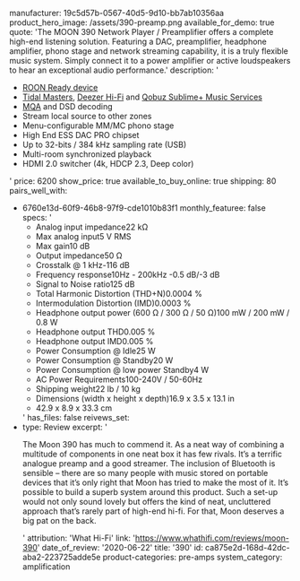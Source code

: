 manufacturer: 19c5d57b-0567-40d5-9d10-bb7ab10356aa
product_hero_image: /assets/390-preamp.png
available_for_demo: true
quote: 'The MOON 390 Network Player / Preamplifier offers a complete high-end listening solution. Featuring a DAC, preamplifier, headphone amplifier, phono stage and network streaming capability, it is a truly flexible music system. Simply connect it to a power amplifier or active loudspeakers to hear an exceptional audio performance.'
description: '<ul><li><a href="https://roonlabs.com/partners/moon.html" target="_blank" rel="noopener">ROON Ready device</a></li><li><a href="http://tidal.com/fr/masters" target="_blank" rel="noopener">Tidal Masters</a>,&nbsp;<a href="https://www.deezer.com/en/offers/hifi" target="_blank" rel="noopener">Deezer Hi-Fi</a>&nbsp;and&nbsp;<a href="https://www.qobuz.com/fr-fr/discover" target="_blank" rel="noopener">Qobuz Sublime+ Music Services</a></li><li><a href="http://www.mqa.co.uk/customer/our-partners/moon-partner-page" target="_blank" rel="noopener">MQA</a>&nbsp;and DSD decoding</li><li>Stream local source to other zones</li><li>Menu-configurable MM/MC phono stage</li><li>High End ESS DAC PRO chipset</li><li>Up to 32-bits / 384 kHz sampling rate (USB)</li><li>Multi-room synchronized playback</li><li>HDMI 2.0 switcher (4k, HDCP 2.3, Deep color)</li></ul>'
price: 6200
show_price: true
available_to_buy_online: true
shipping: 80
pairs_well_with:
  - 6760e13d-60f9-46b8-97f9-cde1010b83f1
monthly_featuree: false
specs: '<ul><li>Analog input impedance22 kΩ</li><li>Max analog input5 V RMS</li><li>Max gain10 dB</li><li>Output impedance50 Ω</li><li>Crosstalk @ 1 kHz-116 dB</li><li>Frequency response10Hz - 200kHz -0.5 dB/-3 dB</li><li>Signal to Noise ratio125 dB</li><li>Total Harmonic Distortion (THD+N)0.0004 %</li><li>Intermodulation Distortion (IMD)0.0003 %</li><li>Headphone output power (600 Ω / 300 Ω / 50 Ω)100 mW / 200 mW / 0.8 W</li><li>Headphone output THD0.005 %</li><li>Headphone output IMD0.005 %</li><li>Power Consumption @ Idle25 W</li><li>Power Consumption @ Standby20 W</li><li>Power Consumption @ low power Standby4 W</li><li>AC Power Requirements100-240V / 50-60Hz</li><li>Shipping weight22 lb / 10 kg</li><li>Dimensions (width x height x depth)16.9 x 3.5 x 13.1 in</li><li>42.9 x 8.9 x 33.3 cm</li></ul>'
has_files: false
reivews_set:
  -
    type: Review
    excerpt: '<p>The Moon 390 has much to commend it. As a neat way of combining a multitude of components in one neat box it has few rivals. It’s a terrific analogue preamp and a good streamer. The inclusion of Bluetooth is sensible – there are so many people with music stored on portable devices that it’s only right that Moon has tried to make the most of it. It’s possible to build a superb system around this product. Such a set-up would not only sound lovely but offers the kind of neat, uncluttered approach that’s rarely part of high-end hi-fi. For that, Moon deserves a big pat on the back.</p>'
    attribution: 'What Hi-Fi'
    link: 'https://www.whathifi.com/reviews/moon-390'
    date_of_review: '2020-06-22'
title: '390'
id: ca875e2d-168d-42dc-aba2-223725adde5e
product-categories: pre-amps
system_category: amplification
